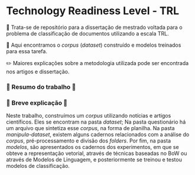 # Technology Readiness Level - TRL 

📌  Trata-se de repositório para a dissertação de mestrado voltada para o problema de classificação de documentos utilizando a escala TRL.

📌  Aqui encontramos o _corpus_ (_dataset_) construído e modelos treinados para essa tarefa.

✏️  Maiores explicações sobre a metodologia utilizada pode ser encontrada nos artigos e dissertação.


### 📝 Resumo do trabalho 📝


### 💬 Breve explicação 💬

Neste trabalho, construímos um _corpus_ utilizando notícias e artigos científicos. Eles se encontram na pasta _dataset_;
Na pasta questionário há um arquivo que sintetiza esse _corpus_, na forma de planilha.
Na pasta _manipula-dataset_, existem alguns cadernos relacionados com a análise do _corpus_, pré-processamento e divisão dos _folders_.
Por fim, na pasta _modelos_, são apresentados os cadernos dos experimentos, em que se obteve a representação vetorial, através de técnicas baseadas no BoW ou através de Modelos de Linguagem, e posteriormente se treinou e testou modelos de classificação. 
